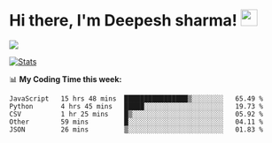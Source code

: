 # Hi there, I'm Deepesh sharma! <img src="https://raw.githubusercontent.com/MartinHeinz/MartinHeinz/master/wave.gif" width="30px">

![](https://camo.githubusercontent.com/992babdffd8c74a1502de375fbdf7e4d54773242/68747470733a2f2f6d656469612e67697068792e636f6d2f6d656469612f53576f536b4e36447854737a71494b4571762f67697068792e676966)

[![Stats](https://github-readme-stats.vercel.app/api?username=deepeshhsharma&show_icons=true&theme=radical)](https://github-readme-stats.vercel.app/api?username=deepeshhsharma&show_icons=true&theme=radical)&nbsp; &nbsp; &nbsp; &nbsp; &nbsp; &nbsp; &nbsp; &nbsp; &nbsp; &nbsp; 

📊 **My Coding Time this week:**
<!--START_SECTION:waka-->
```text
JavaScript   15 hrs 48 mins  ████████████████▒░░░░░░░░   65.49 % 
Python       4 hrs 45 mins   █████░░░░░░░░░░░░░░░░░░░░   19.73 % 
CSV          1 hr 25 mins    █▒░░░░░░░░░░░░░░░░░░░░░░░   05.92 % 
Other        59 mins         █░░░░░░░░░░░░░░░░░░░░░░░░   04.11 % 
JSON         26 mins         ▒░░░░░░░░░░░░░░░░░░░░░░░░   01.83 % 
```
<!--END_SECTION:waka-->
